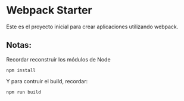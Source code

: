 # Webpack Starter

Este es el proyecto inicial para crear aplicaciones utilizando webpack.

## Notas:
Recordar reconstruir los módulos de Node
```
npm install
```

Y para contruir el build, recordar:
```
npm run build
```